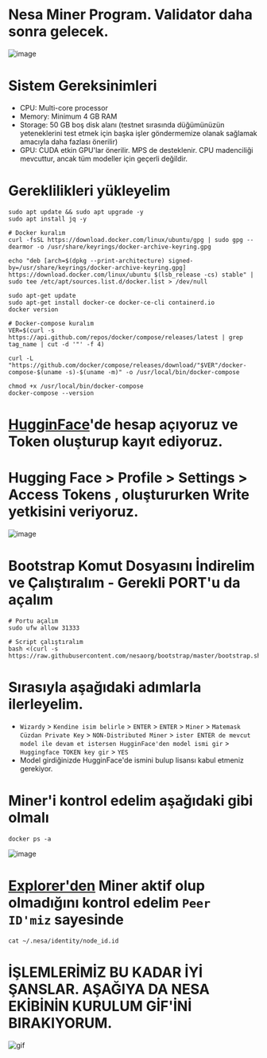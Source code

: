 # Nesa Miner Program. Validator daha sonra gelecek.
![image](https://github.com/user-attachments/assets/f562e1f3-e6fc-40e1-9166-25b24ea753cf)

# Sistem Gereksinimleri
- CPU: Multi-core processor
- Memory: Minimum 4 GB RAM
- Storage: 50 GB boş disk alanı (testnet sırasında düğümünüzün yeteneklerini test etmek için başka işler göndermemize olanak sağlamak amacıyla daha fazlası önerilir)
- GPU: CUDA etkin GPU'lar önerilir. MPS de desteklenir. CPU madenciliği mevcuttur, ancak tüm modeller için geçerli değildir.

# Gereklilikleri yükleyelim
```console
sudo apt update && sudo apt upgrade -y
sudo apt install jq -y
```
```console
# Docker kuralım
curl -fsSL https://download.docker.com/linux/ubuntu/gpg | sudo gpg --dearmor -o /usr/share/keyrings/docker-archive-keyring.gpg

echo "deb [arch=$(dpkg --print-architecture) signed-by=/usr/share/keyrings/docker-archive-keyring.gpg] https://download.docker.com/linux/ubuntu $(lsb_release -cs) stable" | sudo tee /etc/apt/sources.list.d/docker.list > /dev/null

sudo apt-get update
sudo apt-get install docker-ce docker-ce-cli containerd.io
docker version

# Docker-compose kuralım
VER=$(curl -s https://api.github.com/repos/docker/compose/releases/latest | grep tag_name | cut -d '"' -f 4)

curl -L "https://github.com/docker/compose/releases/download/"$VER"/docker-compose-$(uname -s)-$(uname -m)" -o /usr/local/bin/docker-compose

chmod +x /usr/local/bin/docker-compose
docker-compose --version
```
# [HugginFace](https://huggingface.co/)'de hesap açıyoruz ve Token oluşturup kayıt ediyoruz.
# Hugging Face > Profile > Settings > Access Tokens , oluştururken Write yetkisini veriyoruz.
![image](https://github.com/user-attachments/assets/339bcbba-083b-4a89-b869-2505095197f3)

# Bootstrap Komut Dosyasını İndirelim ve Çalıştıralım - Gerekli PORT'u da açalım
```console
# Portu açalım
sudo ufw allow 31333

# Script çalıştıralım
bash <(curl -s https://raw.githubusercontent.com/nesaorg/bootstrap/master/bootstrap.sh)
```
# Sırasıyla aşağıdaki adımlarla ilerleyelim.
- `Wizardy` > `Kendine isim belirle` > `ENTER` > `ENTER` > `Miner` > `Matemask Cüzdan Private Key` > `NON-Distributed Miner` > `ister ENTER de mevcut model ile devam et istersen HugginFace'den model ismi gir` > `Huggingface TOKEN key gir` > `YES`
- Model girdiğinizde HugginFace'de ismini bulup lisansı kabul etmeniz gerekiyor.

# Miner'i kontrol edelim aşağıdaki gibi olmalı
```console
docker ps -a
```
![image](https://github.com/user-attachments/assets/4f665208-6bd9-4d9e-8b63-f21526e35953)

# [Explorer'den](https://node.nesa.ai/) Miner aktif olup olmadığını kontrol edelim `Peer ID'miz` sayesinde
```console
cat ~/.nesa/identity/node_id.id
```

# İŞLEMLERİMİZ BU KADAR İYİ ŞANSLAR. AŞAĞIYA DA NESA EKİBİNİN KURULUM GİF'İNİ BIRAKIYORUM.
![gif](https://raw.githubusercontent.com/nesaorg/bootstrap/master/images/bootstrap.gif)
